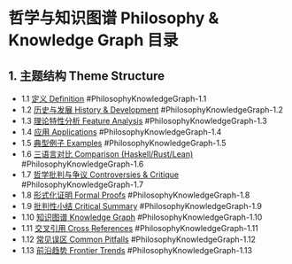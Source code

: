 # 哲学与知识图谱 Philosophy & Knowledge Graph 目录

## 1. 主题结构 Theme Structure

- 1.1 [定义 Definition](./definition.md) #PhilosophyKnowledgeGraph-1.1
- 1.2 [历史与发展 History & Development](./history.md) #PhilosophyKnowledgeGraph-1.2
- 1.3 [理论特性分析 Feature Analysis](./feature_analysis.md) #PhilosophyKnowledgeGraph-1.3
- 1.4 [应用 Applications](./applications.md) #PhilosophyKnowledgeGraph-1.4
- 1.5 [典型例子 Examples](./examples.md) #PhilosophyKnowledgeGraph-1.5
- 1.6 [三语言对比 Comparison (Haskell/Rust/Lean)](./comparison.md) #PhilosophyKnowledgeGraph-1.6
- 1.7 [哲学批判与争议 Controversies & Critique](./controversies.md) #PhilosophyKnowledgeGraph-1.7
- 1.8 [形式化证明 Formal Proofs](./formal_proofs.md) #PhilosophyKnowledgeGraph-1.8
- 1.9 [批判性小结 Critical Summary](./critical_summary.md) #PhilosophyKnowledgeGraph-1.9
- 1.10 [知识图谱 Knowledge Graph](./knowledge_graph.mmd) #PhilosophyKnowledgeGraph-1.10
- 1.11 [交叉引用 Cross References](./cross_references.md) #PhilosophyKnowledgeGraph-1.11
- 1.12 [常见误区 Common Pitfalls](./common_pitfalls.md) #PhilosophyKnowledgeGraph-1.12
- 1.13 [前沿趋势 Frontier Trends](./frontier_trends.md) #PhilosophyKnowledgeGraph-1.13
